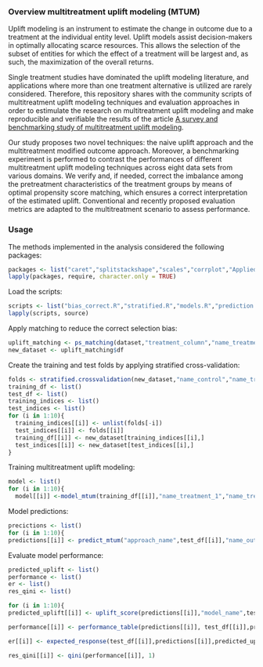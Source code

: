 
### Overview multitreatment uplift modeling (MTUM)

Uplift modeling is an instrument to estimate the change in outcome due to a treatment at the individual entity level. Uplift models assist decision-makers in optimally allocating scarce resources. This allows the selection of the subset of entities for which the effect of a treatment will be largest and, as such, the maximization of the overall returns. 

Single treatment studies have dominated the uplift modeling literature, and applications where more than one treatment alternative is utilized are rarely considered. Therefore, this repository shares with the community scripts of multitreatment uplift modeling techniques and evaluation approaches in order to estimulate the research on multitreatment uplift modeling and make reproducible and verifiable the results of the article [A survey and benchmarking study of multitreatment uplift modeling](https://link.springer.com/article/10.1007/s10618-019-00670-y).

Our study proposes two novel techniques: the naive uplift approach and the multitreatment modified outcome approach. Moreover, a benchmarking experiment is performed to contrast the performances of different multitreatment uplift modeling techniques across eight data sets from various domains. We verify and, if needed, correct the imbalance among the pretreatment characteristics of the treatment groups by means of optimal propensity score matching, which ensures a correct interpretation of the estimated uplift. Conventional and recently proposed evaluation metrics are adapted to the multitreatment scenario to assess performance. 

### Usage 

The methods implemented in the analysis considered the following packages:

```r
packages <- list("caret","splitstackshape","scales","corrplot","AppliedPredictiveModeling","ggplot2","uplift","plyr","ggpubr","moments","stringr","sas7bdat","randomForest","nnet","twang","RItools","RItools","tableone","MatchIt","car","reshape2","ggthemes","rowr")
lapply(packages, require, character.only = TRUE)
```
Load the scripts:

```r
scripts <- list("bias_correct.R","stratified.R","models.R","prediction.R","performance.R")
lapply(scripts, source)
```
Apply matching to reduce the correct selection bias:

```r
uplift_matching <- ps_matching(dataset,"treatment_column","name_treatment_1","name_treatment_2","name_control", vector_features)
new_dataset <- uplift_matching$df
```
Create the training and test folds by applying stratified cross-validation:

```r
folds <- stratified.crossvalidation(new_dataset,"name_control","name_treatment_1","name_treatment_2","name_outcome",10)
training_df <- list()
test_df <- list()
training_indices <- list()
test_indices <- list()
for (i in 1:10){
  training_indices[[i]] <- unlist(folds[-i])
  test_indices[[i]] <- folds[[i]]
  training_df[[i]] <- new_dataset[training_indices[[i],]
  test_indices[[i]] <- new_dataset[test_indices[[i],]
}
```
Training multitreatment uplift modeling:

```r
model <- list()
for (i in 1:10){
  model[[i]] <-model_mtum(training_df[[i]],"name_treatment_1","name_treatment_2","name_outcome","YES","NO",vector_features,"name_model")
```
Model predictions:

```r
precictions <- list()
for (i in 1:10){
predictions[[i]] <- predict_mtum("approach_name",test_df[[i]],"name_outcome",vector_features,"YES","NO","name_treatment_1","name_treatment_2",model[[i]])
```
Evaluate model performance:

```r
predicted_uplift <- list()
performance <- list()
er <- list()
res_qini <- list()

for (i in 1:10){
predicted_uplift[[i]] <- uplift_score(predictions[[i]],"model_name",test_df[[i]],"name_control","treatment_column","name_treatment_1","name_treatment_2")

performance[[i]] <- performance_table(predictions[[i]], test_df[[i]],predicted_uplift[[i]],"treatment_column","name_outcome","name_control","name_treatment_1","name_treatment_2")

er[[i]] <- expected_response(test_df[[i]],predictions[[i]],predicted_uplift[[i]],"treatment_column","name_treatment_1","name_treatment_2","name_control")

res_qini[[i]] <- qini(performance[[i]], 1)
```
